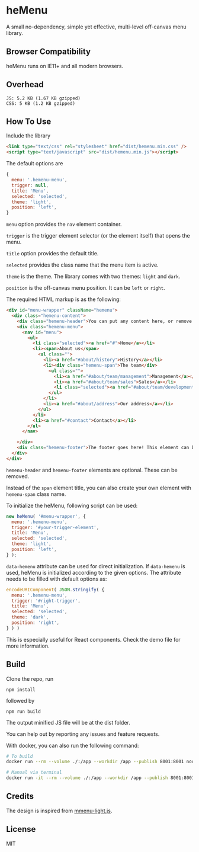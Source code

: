 # heMenu

A small no-dependency, simple yet effective, multi-level off-canvas menu library.

## Browser Compatibility

heMenu runs on IE11+ and all modern browsers.

## Overhead

```
JS: 5.2 KB (1.67 KB gzipped)
CSS: 5 KB (1.2 KB gzipped)
```

## How To Use

Include the library

```html
<link type="text/css" rel="stylesheet" href="dist/hemenu.min.css" />
<script type="text/javascript" src="dist/hemenu.min.js"></script>
```

The default options are

```javascript
{
  menu: '.hemenu-menu',
  trigger: null,
  title: 'Menu',
  selected: 'selected',
  theme: 'light',
  position: 'left',
}
```

`menu` option provides the `nav` element container.

`trigger` is the trigger element selector (or the element itself) that opens the menu.

`title` option provides the default title.

`selected` provides the class name that the menu item is active.

`theme` is the theme. The library comes with two themes: `light` and `dark`.

`position` is the off-canvas menu position. It can be `left` or `right`.

The required HTML markup is as the following:

```html
<div id="menu-wrapper" className="hemenu">
  <div class="hemenu-content">
    <div class="hemenu-header">You can put any content here, or remove this element.</div>
    <div class="hemenu-menu">
      <nav id="menu">
        <ul>
          <li class="selected"><a href="#">Home</a></li>
          <li><span>About us</span>
            <ul class="">
              <li><a href="#about/history">History</a></li>
              <li><div class="hemenu-span">The team</div>
                <ul class="">
                  <li><a href="#about/team/management">Management</a></li>
                  <li><a href="#about/team/sales">Sales</a></li>
                  <li class="selected"><a href="#about/team/development">Development</a></li>
                </ul>
              </li>
              <li><a href="#about/address">Our address</a></li>
            </ul>
          </li>
          <li><a href="#contact">Contact</a></li>
        </ul>
      </nav>

    </div>
    <div class="hemenu-footer">The footer goes here! This element can be removed.</div>
  </div>
</div>
```

`hemenu-header` and `hemenu-footer` elements are optional. These can be removed.

Instead of the `span` element title, you can also create your own element with `hemenu-span` class name.

To initialize the heMenu, following script can be used:

```js
new heMenu( '#menu-wrapper', {
  menu: '.hemenu-menu',
  trigger: '#your-trigger-element',
  title: 'Menu',
  selected: 'selected',
  theme: 'light',
  position: 'left',
} );
```

`data-hemenu` attribute can be used for direct initialization. If `data-hemenu` is used, heMenu is initialized according to the given options. The attribute needs to be filled with default options as:

```js
encodeURIComponent( JSON.stringify( {
  menu: '.hemenu-menu',
  trigger: '#right-trigger',
  title: 'Menu',
  selected: 'selected',
  theme: 'dark',
  position: 'right',
} ) )
```

This is especially useful for React components. Check the demo file for more information.

## Build

Clone the repo, run
```
npm install
```
followed by
```
npm run build
```
The output minified JS file will be at the dist folder.

You can help out by reporting any issues and feature requests.

With docker, you can also run the following command:

```bash
# To build
docker run --rm --volume ./:/app --workdir /app --publish 8001:8001 node:23.0 /bin/bash -c "npm install && npm run build"

# Manual via terminal
docker run -it --rm --volume ./:/app --workdir /app --publish 8001:8001 node:23.0 /bin/bash
```

## Credits

The design is inspired from [mmenu-light.js](https://mmenujs.com/mmenu-light).

## License

MIT
